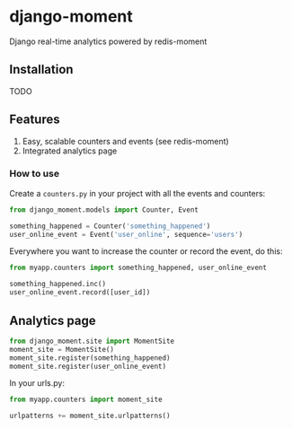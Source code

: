 # django-moment
Django real-time analytics powered by redis-moment

Installation
------------
TODO

Features
--------
1. Easy, scalable counters and events (see redis-moment)
2. Integrated analytics page

### How to use

Create a ``counters.py`` in your project with all the events and counters:

```python
from django_moment.models import Counter, Event

something_happened = Counter('something_happened')
user_online_event = Event('user_online', sequence='users')
```

Everywhere you want to increase the counter or record the event, do this:

```python
from myapp.counters import something_happened, user_online_event

something_happened.inc()
user_online_event.record([user_id])
```

## Analytics page

```python
from django_moment.site import MomentSite
moment_site = MomentSite()
moment_site.register(something_happened)
moment_site.register(user_online_event)
```

In your urls.py:

```python
from myapp.counters import moment_site

urlpatterns += moment_site.urlpatterns()
```
